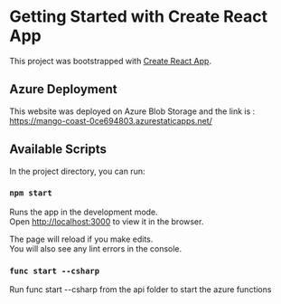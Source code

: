 # Getting Started with Create React App

This project was bootstrapped with [Create React App](https://github.com/facebook/create-react-app).

## Azure Deployment

This website was deployed on Azure Blob Storage and the link is : https://mango-coast-0ce694803.azurestaticapps.net/

## Available Scripts

In the project directory, you can run:

### `npm start`

Runs the app in the development mode.\
Open [http://localhost:3000](http://localhost:3000) to view it in the browser.

The page will reload if you make edits.\
You will also see any lint errors in the console.

### `func start --csharp`

Run func start --csharp from the api folder to start the azure functions